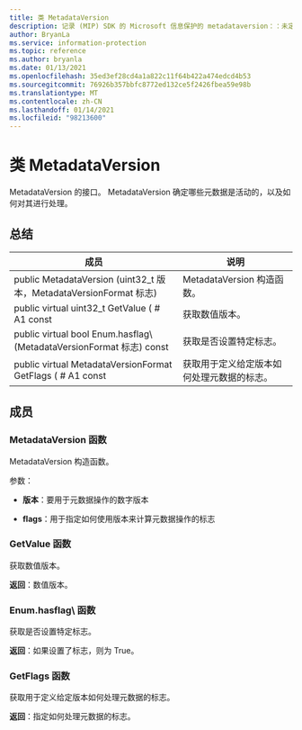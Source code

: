 ```yaml
---
title: 类 MetadataVersion
description: 记录 (MIP) SDK 的 Microsoft 信息保护的 metadataversion：：未定义的类。
author: BryanLa
ms.service: information-protection
ms.topic: reference
ms.author: bryanla
ms.date: 01/13/2021
ms.openlocfilehash: 35ed3ef28cd4a1a822c11f64b422a474edcd4b53
ms.sourcegitcommit: 76926b357bbfc8772ed132ce5f2426fbea59e98b
ms.translationtype: MT
ms.contentlocale: zh-CN
ms.lasthandoff: 01/14/2021
ms.locfileid: "98213600"
---
```

# <a name="class-metadataversion"></a>类 MetadataVersion 
MetadataVersion 的接口。 MetadataVersion 确定哪些元数据是活动的，以及如何对其进行处理。
  
## <a name="summary"></a>总结
 成员                        | 说明                                
--------------------------------|---------------------------------------------
public MetadataVersion (uint32_t 版本，MetadataVersionFormat 标志)   |  MetadataVersion 构造函数。
public virtual uint32_t GetValue ( # A1 const  |  获取数值版本。
public virtual bool Enum.hasflag\ (MetadataVersionFormat 标志) const  |  获取是否设置特定标志。
public virtual MetadataVersionFormat GetFlags ( # A1 const  |  获取用于定义给定版本如何处理元数据的标志。
  
## <a name="members"></a>成员
  
### <a name="metadataversion-function"></a>MetadataVersion 函数
MetadataVersion 构造函数。

参数：  
* **版本**：要用于元数据操作的数字版本 


* **flags**：用于指定如何使用版本来计算元数据操作的标志


  
### <a name="getvalue-function"></a>GetValue 函数
获取数值版本。

  
**返回**：数值版本。
  
### <a name="hasflag-function"></a>Enum.hasflag\ 函数
获取是否设置特定标志。

  
**返回**：如果设置了标志，则为 True。
  
### <a name="getflags-function"></a>GetFlags 函数
获取用于定义给定版本如何处理元数据的标志。

  
**返回**：指定如何处理元数据的标志。